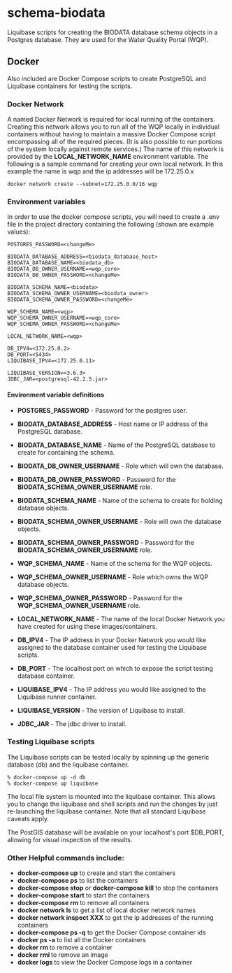 # schema\-biodata


Liquibase scripts for creating the BIODATA database schema objects in a Postgres database. 
They are used for the Water Quality Portal (WQP).

## Docker
Also included are Docker Compose scripts to create PostgreSQL and Liquibase containers for testing the scripts.

### Docker Network
A named Docker Network is required for local running of the containers. Creating this network allows you to run all of the WQP locally in individual containers without having to maintain a massive Docker Compose script encompassing all of the required pieces. (It is also possible to run portions of the system locally against remote services.) The name of this network is provided by the __LOCAL_NETWORK_NAME__ environment variable. The following is a sample command for creating your own local network. In this example the name is wqp and the ip addresses will be 172.25.0.x

```
docker network create --subnet=172.25.0.0/16 wqp
```

### Environment variables
In order to use the docker compose scripts, you will need to create a .env file in the project directory containing
the following (shown are example values):

```
POSTGRES_PASSWORD=<changeMe>

BIODATA_DATABASE_ADDRESS=<biodata_database_host>
BIODATA_DATABASE_NAME=<biodata_db>
BIODATA_DB_OWNER_USERNAME=<wqp_core>
BIODATA_DB_OWNER_PASSWORD=<changeMe>

BIODATA_SCHEMA_NAME=<biodata>
BIODATA_SCHEMA_OWNER_USERNAME=<biodata_owner>
BIODATA_SCHEMA_OWNER_PASSWORD=<changeMe>

WQP_SCHEMA_NAME=<wqp>
WQP_SCHEMA_OWNER_USERNAME=<wqp_core>
WQP_SCHEMA_OWNER_PASSWORD=<changeMe>

LOCAL_NETWORK_NAME=<wqp>

DB_IPV4=<172.25.0.2>
DB_PORT=<5434>
LIQUIBASE_IPV4=<172.25.0.11>

LIQUIBASE_VERSION=<3.6.3>
JDBC_JAR=<postgresql-42.2.5.jar>

```
#### Environment variable definitions

* **POSTGRES_PASSWORD** - Password for the postgres user.

* **BIODATA_DATABASE_ADDRESS** - Host name or IP address of the PostgreSQL database.
* **BIODATA_DATABASE_NAME** - Name of the PostgreSQL database to create for containing the schema.
* **BIODATA_DB_OWNER_USERNAME** - Role which will own the database.
* **BIODATA_DB_OWNER_PASSWORD** - Password for the **BIODATA_SCHEMA_OWNER_USERNAME** role.

* **BIODATA_SCHEMA_NAME** - Name of the schema to create for holding database objects.
* **BIODATA_SCHEMA_OWNER_USERNAME** - Role will own the database objects.
* **BIODATA_SCHEMA_OWNER_PASSWORD** - Password for the **BIODATA_SCHEMA_OWNER_USERNAME** role.

* **WQP_SCHEMA_NAME** - Name of the schema for the WQP objects.
* **WQP_SCHEMA_OWNER_USERNAME** - Role which owns the WQP database objects.
* **WQP_SCHEMA_OWNER_PASSWORD** - Password for the **WQP_SCHEMA_OWNER_USERNAME** role.

* **LOCAL_NETWORK_NAME** - The name of the local Docker Network you have created for using these images/containers.

* **DB_IPV4** - The IP address in your Docker Network you would like assigned to the database container used for testing the Liquibase scripts.
* **DB_PORT** - The localhost port on which to expose the script testing database container.
* **LIQUIBASE_IPV4** - The IP address you would like assigned to the Liquibase runner container.

* **LIQUIBASE_VERSION** - The version of Liquibase to install.
* **JDBC_JAR** - The jdbc driver to install.

### Testing Liquibase scripts
The Liquibase scripts can be tested locally by spinning up the generic database (db) and the liquibase container.

```
% docker-compose up -d db
% docker-compose up liquibase
```

The local file system is mounted into the liquibase container. This allows you to change the liquibase and shell scripts and run the changes by just re-launching the liquibase container. Note that all standard Liquibase caveats apply.

The PostGIS database will be available on your localhost's port $DB_PORT, allowing for visual inspection of the results.

### Other Helpful commands include:
* __docker-compose up__ to create and start the containers
* __docker-compose ps__ to list the containers
* __docker-compose stop__ or __docker-compose kill__ to stop the containers
* __docker-compose start__ to start the containers
* __docker-compose rm__ to remove all containers
* __docker network ls__ to get a list of local docker network names
* __docker network inspect XXX__ to get the ip addresses of the running containers
* __docker-compose ps -q__ to get the Docker Compose container ids
* __docker ps -a__ to list all the Docker containers
* __docker rm <containerId>__ to remove a container
* __docker rmi <imageId>__ to remove an image
* __docker logs <containerID>__ to view the Docker Compose logs in a container

